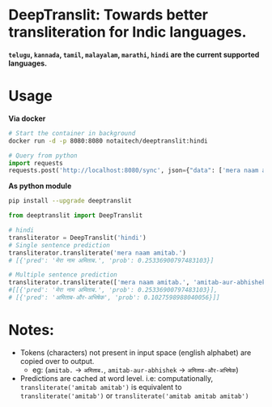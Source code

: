 # DeepTranslit: Towards better transliteration for Indic languages.

**`telugu`, `kannada`, `tamil`, `malayalam`, `marathi`, `hindi` are the current supported languages.**


# Usage
**Via docker**
```bash
# Start the container in background
docker run -d -p 8080:8080 notaitech/deeptranslit:hindi
```

```python
# Query from python
import requests
requests.post('http://localhost:8080/sync', json={"data": ['mera naam amitab.']}).json()
```

**As python module**
```bash
pip install --upgrade deeptranslit
```
```python
from deeptranslit import DeepTranslit

# hindi
transliterator = DeepTranslit('hindi')
# Single sentence prediction
transliterator.transliterate('mera naam amitab.')
# [{'pred': 'मेरा नाम अमिताब.', 'prob': 0.25336900797483103}]

# Multiple sentence prediction
transliterator.transliterate(['mera naam amitab.', 'amitab-aur-abhishek'])
#[[{'pred': 'मेरा नाम अमिताब.', 'prob': 0.25336900797483103}],
# [{'pred': 'अमिताब-और-अभिषेक', 'prob': 0.1027598988040056}]]

```


# Notes:
- Tokens (characters) not present in input space (english alphabet) are copied over to output.
  - eg: (`amitab.` -> `अमिताब.`, `amitab-aur-abhishek` -> `अमिताब-और-अभिषेक`)
- Predictions are cached at word level. i.e: computationally, `transliterate('amitab amitab')` is equivalent to `transliterate('amitab')` or `transliterate('amitab amitab amitab')`

